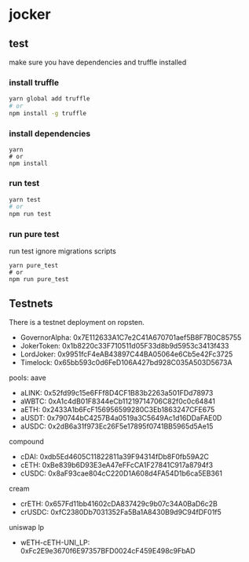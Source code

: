 # jocker

## test

make sure you have dependencies and truffle installed

### install truffle

```bash
yarn global add truffle
# or
npm install -g truffle
```

### install dependencies

```
yarn
# or
npm install
```


### run test

```bash
yarn test
# or
npm run test
```

### run pure test

run test ignore migrations scripts

```
yarn pure_test
# or
npm run pure_test
```


## Testnets
There is a testnet deployment on ropsten.

- GovernorAlpha: 0x7E112633A1C7e2C41A670701aef5B8F7B0C85755
- JokerToken: 0x1b8220c33F710511d05F33d8b9d5953c3413f433
- LordJoker: 0x9951fcF4eAB43897C44BA05064e6Cb5e42Fc3725
- Timelock: 0x65bb593c0d6FeD106A427bd928C035A503D5673A

pools:
aave
- aLINK: 0x52fd99c15e6FFf8D4CF1B83b2263a501FDd78973
- aWBTC: 0xA1c4dB01F8344eCb11219714706C82f0c0c64841
- aETH: 0x2433A1b6FcF156956599280C3Eb1863247CFE675
- aUSDT: 0x790744bC4257B4a0519a3C5649Ac1d16DDaFAE0D
- aUSDC: 0x2dB6a31f973Ec26F5e17895f0741BB5965d5Ae15

compound
- cDAI: 0xdb5Ed4605C11822811a39F94314fDb8F0fb59A2C
- cETH: 0xBe839b6D93E3eA47eFFcCA1F27841C917a8794f3
- cUSDC: 0x8aF93cae804cC220D1A608d4FA54D1b6ca5EB361

cream
- crETH: 0x657Fd11bb41602cDA837429c9b07c34A0BaD6c2B
- crUSDC: 0xfC2380Db7031352Fa5Ba1A8430B9d9C94fDF01f5

uniswap lp
- wETH-cETH-UNI_LP: 0xFc2E9e3670f6E97357BFD0024cF459E498c9FbAD
